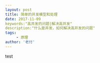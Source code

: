 ```yaml
---
layout: post
title: 简单的并发模型和处理
date: 2017-11-09
keywords:"高并发的问题|解决高并发"
description:"什么是并发，如何解决高并发的问题"
tags:
     - 原理
author: '老付'
---
```

test